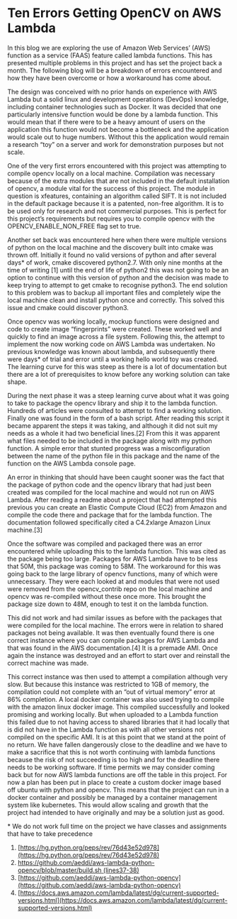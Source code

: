 # Ten Errors Getting OpenCV on AWS Lambda

In this blog we are exploring the use of Amazon Web Services’ (AWS) function as a service (FAAS) feature called lambda functions. This has presented multiple problems in this project and has set the project back a month. The following blog will be a breakdown of errors encountered and how they have been overcome or how a workaround has come about. 
	
The design was conceived with no prior hands on experience with AWS Lambda but a solid linux and development operations (DevOps) knowledge, including container technologies such as Docker. It was decided that one particularly intensive function would be done by a lambda function. This would mean that if there were to be a heavy amount of users on the application this function would not become a bottleneck and the application would scale out to huge numbers. Without this the application would remain a research “toy” on a server and work for demonstration purposes but not scale. 
	
One of the very first errors encountered with this project was attempting to compile opencv locally on a local machine. Compilation was necessary because of the extra modules that are not included in the default installation of opencv, a module vital for the success of this project. The module in question is xfeatures, containing an algorithm called SIFT. It is not included in the default package because it is a patented, non-free algorithm. It is to be used only for research and not commercial purposes. This is perfect for this project’s requirements but requires you to compile opencv with the OPENCV_ENABLE_NON_FREE flag set to true.
	
Another set back was encountered here when there were multiple versions of python on the local machine and the discovery built into cmake was thrown off. Initially it found no valid versions of python and after several days* of work, cmake discovered python2.7. With only nine months at the time of writing [1] until the end of life of python2 this was not going to be an option to continue with this version of python and the decision was made to keep trying to attempt to get cmake to recognise python3. The end solution to this problem was to backup all important files and completely wipe the local machine clean and install python once and correctly. This solved this issue and cmake could discover python3.
	
Once opencv was working locally, mockup functions were designed and code to create image “fingerprints” were created. These worked well and quickly to find an image across a file system. Following this, the attempt to implement the now working code on AWS Lambda was undertaken. No previous knowledge was known about lambda, and subsequently there were days* of trial and error until a working hello world toy was created. The learning curve for this was steep as there is a lot of documentation but there are a lot of prerequisites to know before any working solution can take shape.
	
During the next phase it was a steep learning curve about what it was going to take to package the opencv library and ship it to the lambda function. Hundreds of articles were consulted to attempt to find a working solution. Finally one was found in the form of a bash script. After reading this script it became apparent the steps it was taking, and although it did not suit my needs as a whole it had two beneficial lines.[2] From this it was apparent what files needed to be included in the package along with my python function. A simple error that stunted progress was a misconfiguration between the name of the python file in this package and the name of the function on the AWS Lambda console page. 
	
An error in thinking that should have been caught sooner was the fact that the package of python code and the opencv library that had just been created was compiled for the local machine and would not run on AWS Lambda. After reading a readme about a project that had attempted this previous you can create an Elastic Compute Cloud (EC2) from Amazon and compile the code there and package that for the lambda function. The documentation followed specifically cited a C4.2xlarge Amazon Linux machine.[3]
	
Once the software was compiled and packaged there was an error encountered while uploading this to the lambda function. This was cited as the package being too large. Packages for AWS Lambda have to be less that 50M, this package was coming to 58M. The workaround for this was going back to the large library of opencv functions, many of which were unnecessary. They were each looked at and modules that were not used were removed from the opencv_contrib repo on the local machine and opencv was re-compiled without these once more. This brought the package size down to 48M, enough to test it on the lambda function. 

This did not work and had similar issues as before with the packages that were compiled for the local machine. The errors were in relation to shared packages not being available. It was then eventually found there is one correct instance where you can compile packages for AWS Lambda and that was found in the AWS documentation.[4] It is a premade AMI. Once again the instance was destroyed and an effort to start over and reinstall the correct machine was made.

This correct instance was then used to attempt a compilation although very slow. But because this instance was restricted to 1GB of memory, the compilation could not complete with an “out of virtual memory” error at 86% completion. A local docker container was also used trying to compile with the amazon linux docker image. This compiled successfully and looked promising and working locally. But when uploaded to a Lambda function this failed due to not having access to shared libraries that it had locally that is did not have in the Lambda function as with all other versions not compiled on the specific AMI. 
It is at this point that we stand at the point of no return. We have fallen dangerously close to the deadline and we have to make a sacrifice that this is not worth continuing with lambda functions because the risk of not succeeding is too high and for the deadline there needs to be working software. If time permits we may consider coming back but for now AWS lambda functions are off the table in this project.
For now a plan has been put in place to create a custom docker image based off ubuntu with python and opencv. This means that the project can run in a docker container and possibly be managed by a container management system like kubernetes. This would allow scaling and growth that the project had intended to have originally and may be a solution just as good.
 
\* We do not work full time on the project we have classes and assignments that have to take precedence

1. [https://hg.python.org/peps/rev/76d43e52d978](https://hg.python.org/peps/rev/76d43e52d978)
2. [https://github.com/aeddi/aws-lambda-python-opencv/blob/master/build.sh (lines37-38)](https://github.com/aeddi/aws-lambda-python-opencv/blob/master/build.sh)
3. [https://github.com/aeddi/aws-lambda-python-opencv](https://github.com/aeddi/aws-lambda-python-opencv)
4. [https://docs.aws.amazon.com/lambda/latest/dg/current-supported-versions.html](https://docs.aws.amazon.com/lambda/latest/dg/current-supported-versions.html)
